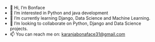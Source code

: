 - 👋 Hi, I’m Bonface
- 👀 I’m interested in Python and java development 
- 🌱 I’m currently learning Django, Data Science and Machine Learning.
- 💞️ I’m looking to collaborate on Python, Django and Data Science projects.
- 📫 You can reach me on: karanjabonaface31@gmail.com
